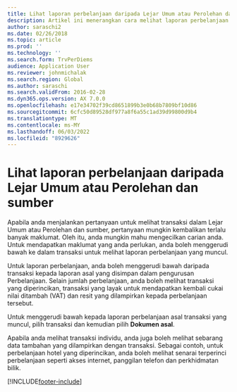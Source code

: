 ```yaml
---
title: Lihat laporan perbelanjaan daripada Lejar Umum atau Perolehan dan sumber
description: Artikel ini menerangkan cara melihat laporan perbelanjaan asal transaksi muncul.
author: saraschi2
ms.date: 02/26/2018
ms.topic: article
ms.prod: ''
ms.technology: ''
ms.search.form: TrvPerDiems
audience: Application User
ms.reviewer: johnmichalak
ms.search.region: Global
ms.author: saraschi
ms.search.validFrom: 2016-02-28
ms.dyn365.ops.version: AX 7.0.0
ms.openlocfilehash: e17e34702f39cd8651899b3e0b68b7809bf10d86
ms.sourcegitcommit: 6cfc50d89528df977a8f6a55c1ad39d99800d9b4
ms.translationtype: MT
ms.contentlocale: ms-MY
ms.lasthandoff: 06/03/2022
ms.locfileid: "8929626"
---
```

# <a name="view-an-expense-report-from-general-ledger-or-procurement-and-sourcing"></a>Lihat laporan perbelanjaan daripada Lejar Umum atau Perolehan dan sumber

Apabila anda menjalankan pertanyaan untuk melihat transaksi dalam Lejar Umum atau Perolehan dan sumber, pertanyaan mungkin kembalikan terlalu banyak maklumat. Oleh itu, anda mungkin mahu mengecilkan carian anda. Untuk mendapatkan maklumat yang anda perlukan, anda boleh menggerudi bawah ke dalam transaksi untuk melihat laporan perbelanjaan yang muncul.

Untuk laporan perbelanjaan, anda boleh menggerudi bawah daripada transaksi kepada laporan asal yang disimpan dalam pengurusan Perbelanjaan. Selain jumlah perbelanjaan, anda boleh melihat transaksi yang diperincikan, transaksi yang layak untuk mendapatkan kembali cukai nilai ditambah (VAT) dan resit yang dilampirkan kepada perbelanjaan tersebut.

Untuk menggerudi bawah kepada laporan perbelanjaan asal transaksi yang muncul, pilih transaksi dan kemudian pilih **Dokumen asal**.

Apabila anda melihat transaksi individu, anda juga boleh melihat sebarang data tambahan yang dilampirkan dengan transaksi. Sebagai contoh, untuk perbelanjaan hotel yang diperincikan, anda boleh melihat senarai terperinci perbelanjaan seperti akses internet, panggilan telefon dan perkhidmatan bilik.


[!INCLUDE[footer-include](../includes/footer-banner.md)]